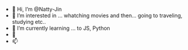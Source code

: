 - 👋 Hi, I’m @Natty-Jin
- 👀 I’m interested in ... whatching movies and then... going to traveling, studying etc..
- 🌱 I’m currently learning ... to JS, Python
- 💞️ 
- 📫 

<!---

--->
